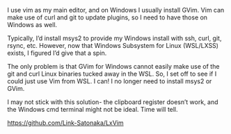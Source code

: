 I use vim as my main editor, and on Windows I usually install GVim. Vim can make use of curl and git to update plugins, so I need to have those on Windows as well.

Typically, I’d install msys2 to provide my Windows install with ssh, curl, git, rsync, etc. However, now that Windows Subsystem for Linux (WSL/LXSS) exists, I figured I’d give that a spin.

The only problem is that GVim for Windows cannot easily make use of the git and curl Linux binaries tucked away in the WSL. So, I set off to see if I could just use Vim from WSL. I can! I no longer need to install msys2 or GVim.

I may not stick with this solution- the clipboard register doesn’t work, and the Windows cmd terminal might not be ideal. Time will tell.

<https://github.com/Link-Satonaka/LxVim>
